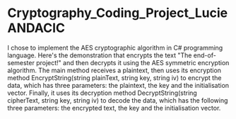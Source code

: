 # Cryptography_Coding_Project_LucieANDACIC

I chose to implement the AES cryptographic algorithm in C# programming language.
Here's the demonstration that encrypts the text "The end-of-semester project!" and then decrypts it using the AES symmetric encryption algorithm.
The main method receives a plaintext, then uses its encryption method EncryptString(string plainText, string key, string iv) to encrypt the data, which has three parameters: the plaintext, the key and the initialisation vector. Finally, it uses its decryption method DecryptString(string cipherText, string key, string iv) to decode the data, which has the following three parameters: the encrypted text, the key and the initialisation vector.
